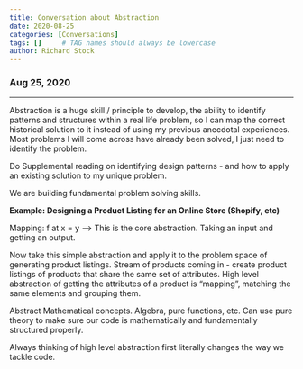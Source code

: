 ```yaml
---
title: Conversation about Abstraction
date: 2020-08-25
categories: [Conversations]
tags: []     # TAG names should always be lowercase
author: Richard Stock
---
```


### Aug 25, 2020
---

Abstraction is a huge skill / principle to develop, the ability to identify patterns and structures within a real life problem, so I can map the correct historical solution to it instead of using my previous anecdotal experiences.  Most problems I will come across have already been solved, I just need to identify the problem.  

Do Supplemental reading on identifying design patterns - and how to apply an existing solution to my unique problem.

We are building fundamental problem solving skills.   

**Example: Designing a Product Listing for an Online Store (Shopify, etc)** 

Mapping:  f at x = y  --> This is the core abstraction.  Taking an input and getting an output.  

Now take this simple abstraction and apply it to the problem space of generating product listings.  Stream of products coming in - create product listings of products that share the same set of attributes.  High level abstraction of getting the attributes of a product is “mapping”, matching the same elements and grouping them.  

Abstract Mathematical concepts.  Algebra, pure functions, etc.  Can use pure theory to make sure our code is mathematically and fundamentally structured properly.  

Always thinking of high level abstraction first literally changes the way we tackle code.